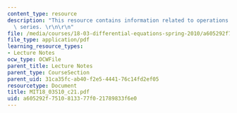 ```yaml
---
content_type: resource
description: "This resource contains information related to operations on fourier\
  \ series. \r\n\r\n"
file: /media/courses/18-03-differential-equations-spring-2010/a605292f7510813377f021789833f6e0_MIT18_03S10_c21.pdf
file_type: application/pdf
learning_resource_types:
- Lecture Notes
ocw_type: OCWFile
parent_title: Lecture Notes
parent_type: CourseSection
parent_uid: 31ca35fc-ab40-f2e5-4441-76c14fd2ef05
resourcetype: Document
title: MIT18_03S10_c21.pdf
uid: a605292f-7510-8133-77f0-21789833f6e0
---
```

